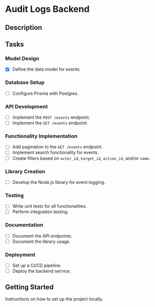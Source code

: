 # Audit Logs Backend

## Description

## Tasks

### Model Design
- [x] Define the data model for events.

### Database Setup
- [ ] Configure Prisma with Postgres.

### API Development
- [ ] Implement the `POST /events` endpoint.
- [ ] Implement the `GET /events` endpoint.

### Functionality Implementation
- [ ] Add pagination to the `GET /events` endpoint.
- [ ] Implement search functionality for events.
- [ ] Create filters based on `actor_id`, `target_id`, `action_id`, and/or `name`.

### Library Creation
- [ ] Develop the Node.js library for event logging.

### Testing
- [ ] Write unit tests for all functionalities.
- [ ] Perform integration testing.

### Documentation
- [ ] Document the API endpoints.
- [ ] Document the library usage.

### Deployment
- [ ] Set up a CI/CD pipeline.
- [ ] Deploy the backend service.

## Getting Started
Instructions on how to set up the project locally.

